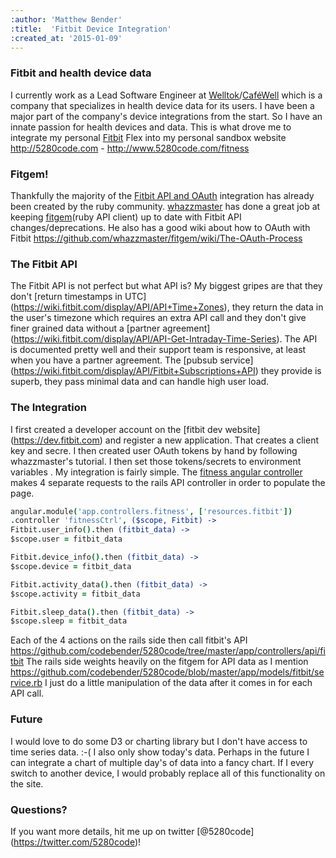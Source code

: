 ```yaml
---
:author: 'Matthew Bender'
:title:  'Fitbit Device Integration'
:created_at: '2015-01-09'
---
```


### Fitbit and health device data
I currently work as a Lead Software Engineer at
[Welltok](http://welltok.com)/[CaféWell](https://cafewell.com) which is a
company that specializes in health device data for its users.  I have been a
major part of the company's device integrations from the start.  So I have an
innate passion for health devices and data.  This is what drove me to integrate
my personal [Fitbit](http://fitbit.com) Flex into my personal sandbox website
http://5280code.com - http://www.5280code.com/fitness

### Fitgem!
Thankfully the majority of the
[Fitbit API and OAuth](https://wiki.fitbit.com/display/API/Fitbit+API)
integration has already been created by the ruby community.
[whazzmaster](https://github.com/whazzmaster) has done a great job at keeping
[fitgem](https://github.com/whazzmaster/fitgem)(ruby API client) up to date with
Fitbit API changes/deprecations. He also has a good wiki about how to OAuth with
Fitbit https://github.com/whazzmaster/fitgem/wiki/The-OAuth-Process

### The Fitbit API
The Fitbit API is not perfect but what API is? My biggest gripes are that they
don't [return timestamps in UTC]
(https://wiki.fitbit.com/display/API/API+Time+Zones), they return the data in
the user's timezone which requires an extra API call and they don't give finer
grained data without a [partner agreement]
(https://wiki.fitbit.com/display/API/API-Get-Intraday-Time-Series). The API is
documented pretty well and their support team is responsive, at least when you
have a partner agreement. The [pubsub service]
(https://wiki.fitbit.com/display/API/Fitbit+Subscriptions+API) they provide is
superb, they pass minimal data and can handle high user load.

### The Integration
I first created a developer account on the [fitbit dev website]
(https://dev.fitbit.com) and register a new application. That creates a client
key and secre. I then created user OAuth tokens by hand by following
whazzmaster's tutorial. I then set those tokens/secrets to environment variables
. My integration is fairly simple. The [fitness angular controller](https://github.com/codebender/5280code/blob/master/app/assets/javascripts/angular/app/controllers/fitness_ctrl.coffee)
makes 4 separate requests to the rails API controller in order to populate the
page.

```coffeescript
angular.module('app.controllers.fitness', ['resources.fitbit'])
.controller 'fitnessCtrl', ($scope, Fitbit) ->
Fitbit.user_info().then (fitbit_data) ->
$scope.user = fitbit_data

Fitbit.device_info().then (fitbit_data) ->
$scope.device = fitbit_data

Fitbit.activity_data().then (fitbit_data) ->
$scope.activity = fitbit_data

Fitbit.sleep_data().then (fitbit_data) ->
$scope.sleep = fitbit_data
```
Each of the 4 actions on the rails side then call fitbit's API
https://github.com/codebender/5280code/tree/master/app/controllers/api/fitbit
The rails side weights heavily on the fitgem for API data as I mention
https://github.com/codebender/5280code/blob/master/app/models/fitbit/service.rb
I just do a little manipulation of the data after it comes in for each API call.

### Future
I would love to do some D3 or charting library but I don't have access to time
series data. :-( I also only show today's data. Perhaps in the future I can
integrate a chart of multiple day's of data into a fancy chart. If I every
switch to another device, I would probably replace all of this functionality on
the site.

### Questions?
If you want more details, hit me up on twitter [@5280code]
(https://twitter.com/5280code)!
